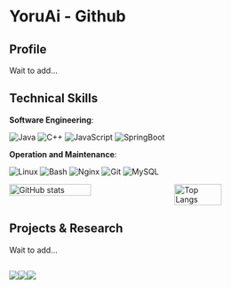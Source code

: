 # YoruAi - Github

## Profile

Wait to add...

## Technical Skills

**Software Engineering**: 

<img src="https://img.shields.io/badge/Java-%23ED8B00.svg?style=for-the-badge&logo=java&logoColor=white" alt="Java"> <img src="https://img.shields.io/badge/C%2B%2B-%2300599C.svg?style=for-the-badge&logo=c%2B%2B&logoColor=white" alt="C++"> <img src="https://img.shields.io/badge/JavaScript-%23F7DF1E.svg?style=for-the-badge&logo=javascript&logoColor=black" alt="JavaScript"> <img src="https://img.shields.io/badge/SpringBoot-%236DB33F.svg?style=for-the-badge&logo=springboot&logoColor=white" alt="SpringBoot">

**Operation and Maintenance**: 

<img src="https://img.shields.io/badge/Linux-%23FCC624.svg?style=for-the-badge&logo=linux&logoColor=black" alt="Linux"> <img src="https://img.shields.io/badge/Bash-%23121011.svg?style=for-the-badge&logo=gnubash&logoColor=white" alt="Bash"> <img src="https://img.shields.io/badge/Nginx-%23009639.svg?style=for-the-badge&logo=nginx&logoColor=white" alt="Nginx"> <img src="https://img.shields.io/badge/Git-%23F1502F.svg?style=for-the-badge&logo=git&logoColor=white" alt="Git"> <img src="https://img.shields.io/badge/MySQL-%23F1502F.svg?style=for-the-badge&logo=MySQL&logoColor=blue" alt="MySQL">

<div style="display: flex; justify-content: space-between;">
  <img src="https://github-readme-stats.vercel.app/api?username=YoruAi&show_icons=true&theme=transparent" alt="GitHub stats" style="width: 54%;">
  <img src="https://github-readme-stats.vercel.app/api/top-langs/?username=YoruAi&layout=compact&theme=transparent" alt="Top Langs" style="width: 41%;">
</div>


## Projects & Research

Wait to add...

## 

<img src="https://img.shields.io/badge/GitHub-YoruAi-%23181717?style=flat-square&logo=github&logoColor=white"><img src="https://img.shields.io/badge/Email-2085509323@qq.com-%23D14836?style=flat-square&logo=microsoft-outlook&logoColor=white"><img src="https://img.shields.io/badge/QQ-2085509323-%2312B7F5?style=flat-square&logo=tencent-qq&logoColor=white">
